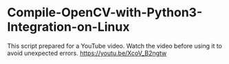 # Compile-OpenCV-with-Python3-Integration-on-Linux
This script prepared for a YouTube video. Watch the video before using it to avoid unexpected errors.
https://youtu.be/XcoV_B2ngtw
